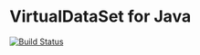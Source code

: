 VirtualDataSet for Java
=======================

[![Build Status](https://travis-ci.org/virtualdataset/virtdata-java.svg?branch=master)](https://travis-ci.org/virtualdataset/virtdata-java)
